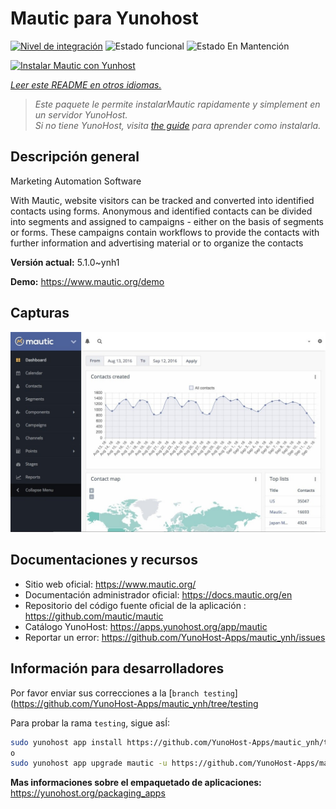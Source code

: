 <!--
Este archivo README esta generado automaticamente<https://github.com/YunoHost/apps/tree/master/tools/readme_generator>
No se debe editar a mano.
-->

# Mautic para Yunohost

[![Nivel de integración](https://dash.yunohost.org/integration/mautic.svg)](https://dash.yunohost.org/appci/app/mautic) ![Estado funcional](https://ci-apps.yunohost.org/ci/badges/mautic.status.svg) ![Estado En Mantención](https://ci-apps.yunohost.org/ci/badges/mautic.maintain.svg)

[![Instalar Mautic con Yunhost](https://install-app.yunohost.org/install-with-yunohost.svg)](https://install-app.yunohost.org/?app=mautic)

*[Leer este README en otros idiomas.](./ALL_README.md)*

> *Este paquete le permite instalarMautic rapidamente y simplement en un servidor YunoHost.*  
> *Si no tiene YunoHost, visita [the guide](https://yunohost.org/install) para aprender como instalarla.*

## Descripción general

Marketing Automation Software

With Mautic, website visitors can be tracked and converted into identified contacts using forms. Anonymous and identified contacts can be divided into segments and assigned to campaigns - either on the basis of segments or forms. These campaigns contain workflows to provide the contacts with further information and advertising material or to organize the contacts

**Versión actual:** 5.1.0~ynh1

**Demo:** <https://www.mautic.org/demo>

## Capturas

![Captura de Mautic](./doc/screenshots/mautic-Screenshots.jpg)

## Documentaciones y recursos

- Sitio web oficial: <https://www.mautic.org/>
- Documentación administrador oficial: <https://docs.mautic.org/en>
- Repositorio del código fuente oficial de la aplicación : <https://github.com/mautic/mautic>
- Catálogo YunoHost: <https://apps.yunohost.org/app/mautic>
- Reportar un error: <https://github.com/YunoHost-Apps/mautic_ynh/issues>

## Información para desarrolladores

Por favor enviar sus correcciones a la [`branch testing`](https://github.com/YunoHost-Apps/mautic_ynh/tree/testing

Para probar la rama `testing`, sigue asÍ:

```bash
sudo yunohost app install https://github.com/YunoHost-Apps/mautic_ynh/tree/testing --debug
o
sudo yunohost app upgrade mautic -u https://github.com/YunoHost-Apps/mautic_ynh/tree/testing --debug
```

**Mas informaciones sobre el empaquetado de aplicaciones:** <https://yunohost.org/packaging_apps>
